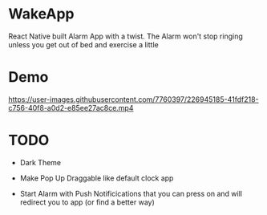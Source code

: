 # WakeApp

React Native built Alarm App with a twist. The Alarm won't stop ringing unless you get out of bed and exercise a little

# Demo

https://user-images.githubusercontent.com/7760397/226945185-41fdf218-c756-40f8-a0d2-e85ee27ac8ce.mp4

# TODO

- Dark Theme

- Make Pop Up Draggable like default clock app

- Start Alarm with Push Notificications that you can press on and will redirect you to app (or find a better way)
